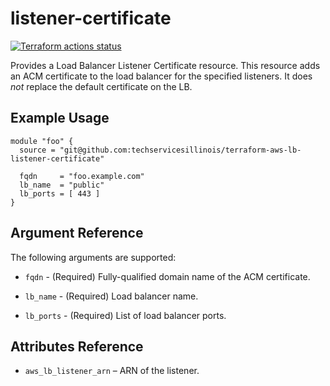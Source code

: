 # listener-certificate

[![Terraform actions status](https://github.com/techservicesillinois/terraform-aws-lb-listener-certificate/workflows/terraform/badge.svg)](https://github.com/techservicesillinois/terraform-aws-lb-listener-certificate/actions)

Provides a Load Balancer Listener Certificate resource.
This resource adds an ACM certificate to the load balancer for the specified
listeners. It does *not* replace the default certificate on the LB.

Example Usage
-----------------

```hcl
module "foo" {
  source = "git@github.com:techservicesillinois/terraform-aws-lb-listener-certificate"

  fqdn     = "foo.example.com"
  lb_name  = "public"
  lb_ports = [ 443 ]
}
```

Argument Reference
-----------------

The following arguments are supported:

* `fqdn` - (Required) Fully-qualified domain name of the ACM certificate.

* `lb_name` - (Required) Load balancer name.

* `lb_ports` - (Required) List of load balancer ports.


Attributes Reference
--------------------

* `aws_lb_listener_arn` – ARN of the listener.
